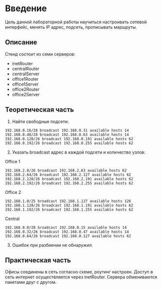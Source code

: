 # **Введение**

Цель данной лабораторной работы научиться настроивать сетевой интерфейс, менять IP адрес, подсеть, прописывать маршруты.

## Описание

Стенд состоит из семи серверов:
  - inetRouter
  - centralRouter
  - centralServer
  - office1Router
  - office1Server
  - office2Router
  - office2Server

## Теоретическая часть

1. Найти свободные подсети:

```
192.168.0.16/28 broadcast 192.168.0.31 available hosts 14
192.168.0.48/28 broadcast 192.168.0.63 available hosts 14
192.168.0.128/26 broadcast 192.168.0.191 available hosts 62
192.168.0.192/26 broadcast 192.168.0.255 available hosts 62
```

2. Указать broadcast адрес в каждой подсети и количество узлов:

Office 1
```
192.168.2.0/26 broadcast 192.168.2.63 available hosts 62
192.168.2.64/26 broadcast 192.168.2.127 available hosts 62
192.168.2.128/26 broadcast 192.168.2.191 available hosts 62
192.168.2.192/26 broadcast 192.168.2.255 available hosts 62
```

Office 2
```
192.168.1.0/25 broadcast 192.168.1.127 available hosts 126
192.168.1.128/26 broadcast 192.168.1.191 available hosts 62
192.168.1.192/26 broadcast 192.168.1.255 available hosts 62
```

Central
```
192.168.0.0/28 broadcast 192.168.0.15 available hosts 14
192.168.0.32/26 broadcast 192.168.0.47 available hosts 14
192.168.0.64/26 broadcast 192.168.0.127 available hosts 62
```

3. Ошибок при разбиении не обнаружил.

## Практическая часть

Офисы соединены в сеть согласно схеме, роутинг настроен. Доступ в сеть интернет осуществляется через inetRouter. Сервера обмениваются пакетами друг с другом.
